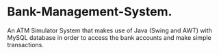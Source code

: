 # Bank-Management-System.

An ATM Simulator System that makes use of Java (Swing and AWT) with MySQL database 
in order to access the bank accounts and make simple transactions.
